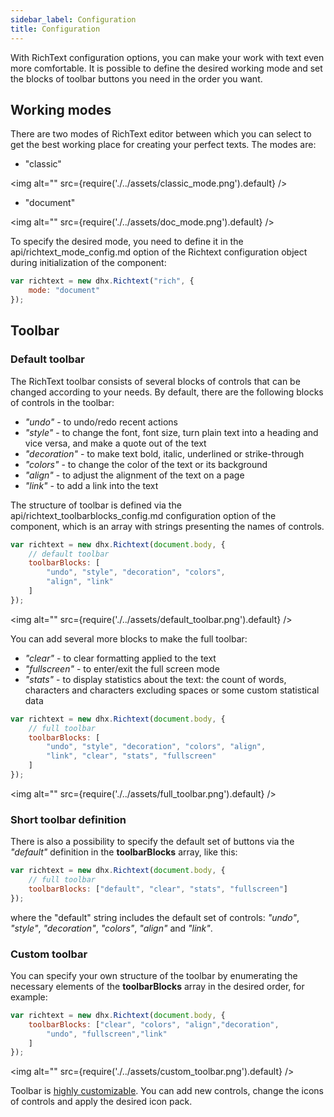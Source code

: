 ```yaml
---
sidebar_label: Configuration
title: Configuration
---
```


With RichText configuration options, you can make your work with text even more comfortable. It is possible to define the desired working mode and set the blocks of toolbar buttons you need in the order you want.

Working modes
---------------

There are two modes of RichText editor between which you can select to get the best working place for creating your perfect texts. The modes are:

- "classic"

<!-- ![Classic mode](classic_mode.png) -->
 <img alt="" src={require('./../assets/classic_mode.png').default} />

- "document"

<!-- ![Document mode](doc_mode.png) -->
 <img alt="" src={require('./../assets/doc_mode.png').default} />

To specify the desired mode, you need to define it in the api/richtext_mode_config.md option of the Richtext configuration object during initialization of the component:

~~~js
var richtext = new dhx.Richtext("rich", {
	mode: "document"
});
~~~

<!-- {{sample 02_configuration/01_modes.html}} todo -->

Toolbar
------------

### Default toolbar

The RichText toolbar consists of several blocks of controls that can be changed according to your needs. By default, there are the following blocks of controls in the toolbar: 

- *"undo"* - to undo/redo recent actions
- *"style"* - to change the font, font size, turn plain text into a heading and vice versa, and make a quote out of the text
- *"decoration"* - to make text bold, italic, underlined or strike-through
- *"colors"* - to change the color of the text or its background
- *"align"* - to adjust the alignment of the text on a page
- *"link"* - to add a link into the text

The structure of toolbar is defined via the api/richtext_toolbarblocks_config.md configuration option of the component, which is an array with strings presenting the names of controls.

~~~js
var richtext = new dhx.Richtext(document.body, {
	// default toolbar
    toolbarBlocks: [
    	"undo", "style", "decoration", "colors", 
        "align", "link"
    ]
});
~~~

<!-- ![Default toolbar](default_toolbar.png) -->
 <img alt="" src={require('./../assets/default_toolbar.png').default} />

<!-- {{sample 01_init/01_basic.html}} todo -->

You can add several more blocks to make the full toolbar: 

- *"clear"* - to clear formatting applied to the text
- *"fullscreen"* - to enter/exit the full screen mode
- *"stats"* - to display statistics about the text: the count of words, characters and characters excluding spaces or some custom statistical data
    
~~~js
var richtext = new dhx.Richtext(document.body, {
	// full toolbar
    toolbarBlocks: [
    	"undo", "style", "decoration", "colors", "align",
        "link", "clear", "stats", "fullscreen"
    ]
});
~~~

<!-- ![Full toolbar](full_toolbar.png) -->
 <img alt="" src={require('./../assets/full_toolbar.png').default} />


<!-- {{sample 02_configuration/03_full_toolbar.html}} todo -->

### Short toolbar definition

There is also a possibility to specify the default set of buttons via the *"default"* definition in the **toolbarBlocks** array, like this:

~~~js
var richtext = new dhx.Richtext(document.body, {
	// full toolbar
    toolbarBlocks: ["default", "clear", "stats", "fullscreen"]
});
~~~

where the "default" string includes the default set of controls: *"undo"*, *"style"*, *"decoration"*, *"colors"*, *"align"* and *"link"*.


### Custom toolbar

You can specify your own structure of the toolbar by enumerating the necessary elements of the **toolbarBlocks** array in the desired order, for example:

~~~js
var richtext = new dhx.Richtext(document.body, {
	toolbarBlocks: ["clear", "colors", "align","decoration", 
    	"undo", "fullscreen","link"
    ]
});
~~~

<!-- ![Custom toolbar](custom_toolbar.png) -->
 <img alt="" src={require('./../assets/custom_toolbar.png').default} />

<!-- {{sample  02_configuration/02_toolbar_blocks.html}} todo -->

Toolbar is [highly customizable](customization.md). You can add new controls, change the icons of controls and apply the desired icon pack. 

